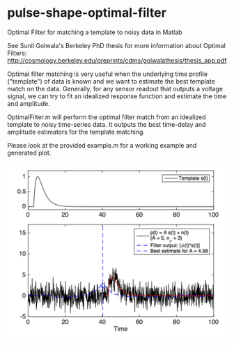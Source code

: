 # pulse-shape-optimal-filter
Optimal Filter for matching a template to noisy data in Matlab

See Sunil Golwala's Berkeley PhD thesis for more information about Optimal Filters:
http://cosmology.berkeley.edu/preprints/cdms/golwalathesis/thesis_app.pdf

Optimal filter matching is very useful when the underlying time profile ("template") of data is known and we want to estimate the best template match on the data. Generally, for any sensor readout that outputs a voltage signal, we can try to fit an idealized response function and estimate the time and amplitude.

OptimalFilter.m will perform the optimal filter match from an idealized template to noisy time-series data. 
It outputs the best time-delay and amplitude estimators for the template matching.

Please look at the provided example.m for a working example and generated plot.

![Optimal Filter Example](example.png)

